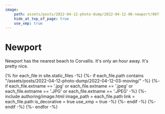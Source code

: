 ```yaml
---
image:
    path: assets/posts/2022-04-12-photo-dump/2022-04-12-06-newport/007-creatures.jpeg
    hide_at_top_of_page: true
    use_xmp: true
---
```


# Newport

Newport has the nearest beach to Corvallis. It's only an hour away. It's pretty nice.

{% for each_file in site.static_files -%}
    {%- if each_file.path
        contains "/assets/posts/2022-04-12-photo-dump/2022-04-12-03-moving/"
    -%}
        {%- if each_file.extname == '.jpg'
            or each_file.extname == '.jpeg'
            or each_file.extname == '.JPG'
            or each_file.extname == '.JPEG'
        -%}
            {%- include authoring/image.html
                image_path = each_file.path
                link = each_file.path
                is_decorative = true
                use_xmp = true
            -%}
        {%- endif -%}
    {%- endif -%}
{%- endfor -%}
